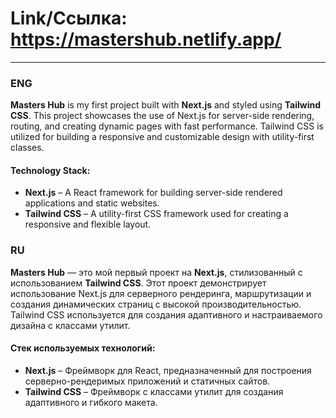 # Link/Ссылка: https://mastershub.netlify.app/

---

### **ENG**

**Masters Hub** is my first project built with **Next.js** and styled using **Tailwind CSS**. This project showcases the use of Next.js for server-side rendering, routing, and creating dynamic pages with fast performance. Tailwind CSS is utilized for building a responsive and customizable design with utility-first classes.

#### **Technology Stack:**

- **Next.js** – A React framework for building server-side rendered applications and static websites.
- **Tailwind CSS** – A utility-first CSS framework used for creating a responsive and flexible layout.

### **RU**

**Masters Hub** — это мой первый проект на **Next.js**, стилизованный с использованием **Tailwind CSS**. Этот проект демонстрирует использование Next.js для серверного рендеринга, маршрутизации и создания динамических страниц с высокой производительностью. Tailwind CSS используется для создания адаптивного и настраиваемого дизайна с классами утилит.

#### **Стек используемых технологий:**

- **Next.js** – Фреймворк для React, предназначенный для построения серверно-рендеримых приложений и статичных сайтов.
- **Tailwind CSS** – Фреймворк с классами утилит для создания адаптивного и гибкого макета.
